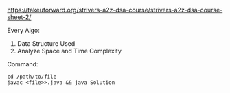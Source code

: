 https://takeuforward.org/strivers-a2z-dsa-course/strivers-a2z-dsa-course-sheet-2/

Every Algo:
1. Data Structure Used
2. Analyze Space and Time Complexity

Command:
```
cd /path/to/file
javac <file>>.java && java Solution
```
